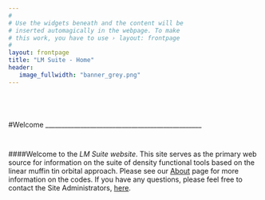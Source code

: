```yaml
---
#
# Use the widgets beneath and the content will be
# inserted automagically in the webpage. To make
# this work, you have to use › layout: frontpage
#
layout: frontpage
title: "LM Suite - Home"
header:
   image_fullwidth: "banner_grey.png"
---
```


<hr style="height:10pt; visibility:hidden;" />
<hr style="height:10pt; visibility:hidden;" />
#Welcome
_________________________________________________
<hr style="height:10pt; visibility:hidden;" />

####Welcome to the *LM Suite website*.
This site serves as the primary web source for information on the suite of density functional tools based on the linear
muffin tin orbital approach. Please see our [About](/about/) page for more information on the codes. If you have any questions,
please feel free to contact the Site Administrators, <a href="mailto:help.lmto@gmail.com">here</a>.
